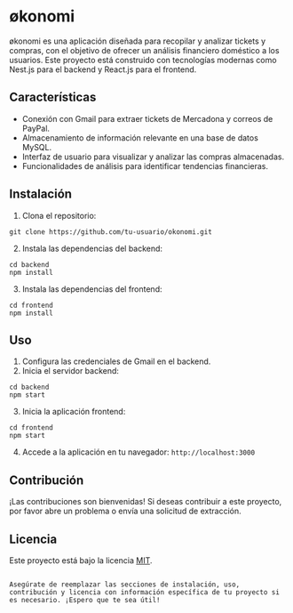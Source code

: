 # økonomi

økonomi es una aplicación diseñada para recopilar y analizar tickets y compras, con el objetivo de ofrecer un análisis financiero doméstico a los usuarios. Este proyecto está construido con tecnologías modernas como Nest.js para el backend y React.js para el frontend.

## Características

- Conexión con Gmail para extraer tickets de Mercadona y correos de PayPal.
- Almacenamiento de información relevante en una base de datos MySQL.
- Interfaz de usuario para visualizar y analizar las compras almacenadas.
- Funcionalidades de análisis para identificar tendencias financieras.

## Instalación

1. Clona el repositorio:

```
git clone https://github.com/tu-usuario/okonomi.git
```

2. Instala las dependencias del backend:

```
cd backend
npm install
```

3. Instala las dependencias del frontend:

```
cd frontend
npm install
```

## Uso

1. Configura las credenciales de Gmail en el backend.
2. Inicia el servidor backend:

```
cd backend
npm start
```

3. Inicia la aplicación frontend:

```
cd frontend
npm start
```

4. Accede a la aplicación en tu navegador: `http://localhost:3000`

## Contribución

¡Las contribuciones son bienvenidas! Si deseas contribuir a este proyecto, por favor abre un problema o envía una solicitud de extracción.

## Licencia

Este proyecto está bajo la licencia [MIT](LICENSE).
```

Asegúrate de reemplazar las secciones de instalación, uso, contribución y licencia con información específica de tu proyecto si es necesario. ¡Espero que te sea útil!
